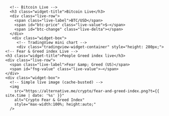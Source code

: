       <!-- Bitcoin Live -->
      <h3 class="widget-title">Bitcoin Live</h3>
      <div class="live-row">
        <span class="live-label">BTC/USD</span>
        <span id="btc-price" class="live-value">$—</span>
        <span id="btc-change" class="live-delta"></span>
      </div>
       <div class="widget-box">
         <!-- TradingView mini chart -->
         <div class="tradingview-widget-container" style="height: 280px;">
    <!-- Fear & Greed index Live -->
    <h3 class="widget-title">People Greed index live</h3>
    <div class="live-row">
      <span class="live-label">Fear &amp; Greed (US)</span>
      <span id="fng-value" class="live-value">—</span>
    </div>
    <div class="widget-box">
      <!-- Simple live image (cache-busted) -->
      <img
        src="https://alternative.me/crypto/fear-and-greed-index.png?t={{ site.time | date: '%s' }}"
        alt="Crypto Fear & Greed Index"
        style="max-width:100%; height:auto;"
      />
  </footer>
</div>

<script>
  async function fetchBTC() {
    try {
      const r = await fetch('https://api.coingecko.com/api/v3/simple/price?ids=bitcoin&vs_currencies=usd&include_24hr_change=true');
      const j = await r.json();
      const p = j?.bitcoin?.usd;
      const ch = j?.bitcoin?.usd_24h_change;
      const priceEl = document.getElementById('btc-price');
      const changeEl = document.getElementById('btc-change');
      if (priceEl && typeof p === 'number') {
        priceEl.textContent = p.toLocaleString('en-US', { style: 'currency', currency: 'USD' });
      }
      if (changeEl && typeof ch === 'number') {
        changeEl.textContent = (ch >= 0 ? '+' : '') + ch.toFixed(2) + '%';
        changeEl.style.color = ch >= 0 ? '#2aa198' : '#cb4b16';
      }
    } catch (e) { console.error('BTC fetch failed', e); }
  }

  async function fetchFNG() {
    try {
      const r = await fetch('https://api.alternative.me/fng/?limit=1');
      const j = await r.json();
      const entry = (j && j.data && j.data[0]) || null;
      const v = entry ? entry.value : null; // 0-100
      const cls = entry ? entry.value_classification : '';
      const el = document.getElementById('fng-value');
      if (el && v !== null) el.textContent = `${v} / 100 (${cls})`;
    } catch (e) { console.error('FNG fetch failed', e); }
  }

  function refresh() { fetchBTC(); fetchFNG(); }
  refresh();
  setInterval(refresh, 60000);
</script>